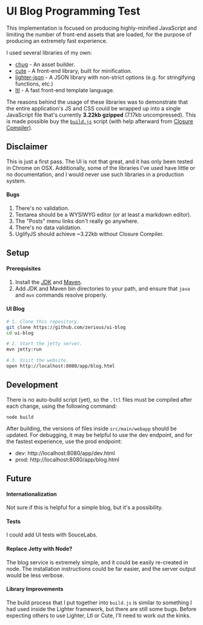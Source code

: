 # UI Blog Programming Test

This implementation is focused on producing highly-minified JavaScript and
limiting the number of front-end assets that are loaded, for the purpose of
producing an extremely fast experience.

I used several libraries of my own:

* [chug](https://github.com/lighterio/chug) - An asset builder.
* [cute](https://github.com/lighterio/cute) - A front-end library, built for
  minification.
* [lighter-json](https://github.com/lighterio/lighter-json) - A JSON library
  with non-strict options (e.g. for stringifying functions, etc.)
* [ltl](https://github.com/lighterio/ltl) - A fast front-end template language.

The reasons behind the usage of these libraries was to demonstrate that the
entire application's JS and CSS could be wrapped up into a single JavaScript
file that's currently **3.22kb gzipped** (7.17kb uncompressed). This is made
possible buy the [`build.js`](https://github.com/zerious/ui-blog/blob/master/build.js)
script (with help afterward from [Closure Compiler](http://closure-compiler.appspot.com/home)).

## Disclaimer

This is just a first pass. The UI is not that great, and it has only been tested
in Chrome on OSX. Additionally, some of the libraries I've used have little or
no documentation, and I would never use such libraries in a production system.

#### Bugs

1. There's no validation.
1. Textarea should be a WYSIWYG editor (or at least a markdown editor).
1. The "Posts" menu links don't really go anywhere.
1. There's no data validation.
1. UglifyJS should achieve ~3.22kb without Closure Compiler.

## Setup

#### Prerequisites
1. Install the [JDK](http://www.oracle.com/technetwork/java/javase/downloads/jdk8-downloads-2133151.html) and [Maven](https://maven.apache.org/download.cgi).
2. Add JDK and Maven bin directories to your path, and ensure that `java` and `mvn` commands resolve properly.

#### UI Blog
```bash
# 1. Clone this repository.
git clone https://github.com/zerious/ui-blog
cd ui-blog

# 2. Start the jetty server.
mvn jetty:run

# 3. Visit the website.
open http://localhost:8080/app/blog.html
```

## Development

There is no auto-build script (yet), so the `.ltl` files must be compiled
after each change, using the following command:

```
node build
```

After building, the versions of files inside `src/main/webapp` should be
updated. For debugging, it may be helpful to use the dev endpoint, and for the
fastest experience, use the prod endpoint:
* dev: http://localhost:8080/app/dev.html
* prod: http://localhost:8080/app/blog.html

## Future

#### Internationalization
Not sure if this is helpful for a simple blog, but it's a possibility.

#### Tests
I could add UI tests with SouceLabs.

#### Replace Jetty with Node?
The blog service is extremely simple, and it could be easily re-created in
node. The installation instructions could be far easier, and the server output
would be less verbose.

#### Library Improvements
The build process that I put together into `build.js` is similar to something I
had used inside the Lighter framework, but there are still some bugs. Before
expecting others to use Lighter, Ltl or Cute, I'll need to work out the kinks.
